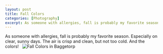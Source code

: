 ```yaml
---
layout: post
title: Fall Colors
categories: [Photography]
excerpt: As someone with allergies, fall is probably my favorite season. Especially on clear, sunny days.
---
```

As someone with allergies, fall is probably my favorite season. Especially on clear, sunny days. The air is crisp and clean, but not too cold. And the colors!
&nbsp;
![Fall Colors in Baggetorp]({{magnuspalmblad.github.io}}/assets/DSC_1553.JPG)
&nbsp;
&nbsp;
&nbsp;
